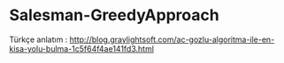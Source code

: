 # Salesman-GreedyApproach

Türkçe anlatım : http://blog.graylightsoft.com/ac-gozlu-algoritma-ile-en-kisa-yolu-bulma-1c5f64f4ae141fd3.html
